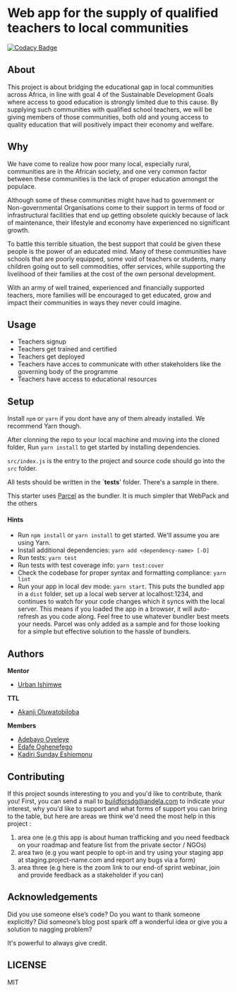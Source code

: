 # Web app for the supply of qualified teachers to local communities

[![Codacy Badge](https://api.codacy.com/project/badge/Grade/fe267ebd57cb46e99245517ee57a9dde)](https://app.codacy.com/gh/BuildForSDG/Team-032-Product?utm_source=github.com&utm_medium=referral&utm_content=BuildForSDG/Team-032-Product&utm_campaign=Badge_Grade_Settings)


## About

This project is about bridging the educational gap in local communities across Africa, in line with goal 4 of the Sustainable Development Goals where access to good education is strongly limited due to this cause. By supplying such communities with qualified school teachers, we will be giving members of those communities, both old and young access to quality education that will positively impact their economy and welfare.


## Why

We have come to realize how poor many local, especially rural, communities are in the African society, and one very common factor between these communities is the lack of proper education amongst the populace.

Although some of these communities might have had to government or Non-governmental Organisations come to their support in terms of food or infrastructural facilities that end up getting obsolete quickly because of lack of maintenance, their lifestyle and economy have experienced no significant growth.

To battle this terrible situation, the best support that could be given these people is the power of an educated mind. Many of these communities have schools that are poorly equipped, some void of teachers or students, many children going out to sell commodities, offer services, while supporting the livelihood of their families at the cost of the own personal development.

With an army of well trained, experienced and financially supported teachers, more families will be encouraged to get educated, grow and impact their communities in ways they never could imagine.


## Usage

- Teachers signup
- Teachers get trained and certified
- Teachers get deployed
- Teachers have acces to communicate with other stakeholders like the governing body of the programme
- Teachers have access to educational resources


## Setup

Install `npm` or `yarn` if you dont have any of them already installed. We recommend Yarn though.

After clonning the repo to your local machine and moving into the cloned folder, Run `yarn install` to get started by installing dependencies. 

`src/index.js` is the entry to the project and source code should go into the `src` folder.

All tests should be written in the `__tests__' folder. There's a sample in there.

This starter uses [Parcel](https://parceljs.org/getting_started.html) as the bundler. It is much simpler that WebPack and the others

#### Hints

- Run `npm install` or `yarn install` to get started. We'll assume you are using Yarn.
- Install additional dependencies: `yarn add <dependency-name> [-D]`
- Run tests: `yarn test`
- Run tests with test coverage info: `yarn test:cover`
- Check the codebase for proper syntax and formatting compliance: `yarn lint`
- Run your app in local dev mode: `yarn start`. This puts the bundled app in a `dist` folder, set up a local web server at localhost:1234, and continues to watch for your code changes which it syncs with the local server. This means if you loaded the app in a browser, it will auto-refresh as you code along. Feel free to use whatever bundler best meets your needs. Parcel was only added as a sample and for those looking for a simple but effective solution to the hassle of bundlers. 

## Authors

**Mentor**
- [Urban Ishimwe](https://github.com/urbanishimwe)

**TTL**
- [Akanji Oluwatobiloba](https://github.com/Tboy-AK)

**Members**
- [Adebayo Oyeleye](https://github.com/adebayoyeleye)
- [Edafe Oghenefego](https://github.com/fegoworks)
- [Kadiri Sunday Eshiomonu](https://github.com/kadirisunday)

## Contributing
If this project sounds interesting to you and you'd like to contribute, thank you!
First, you can send a mail to buildforsdg@andela.com to indicate your interest, why you'd like to support and what forms of support you can bring to the table, but here are areas we think we'd need the most help in this project :
1.  area one (e.g this app is about human trafficking and you need feedback on your roadmap and feature list from the private sector / NGOs)
2.  area two (e.g you want people to opt-in and try using your staging app at staging.project-name.com and report any bugs via a form)
3.  area three (e.g here is the zoom link to our end-of sprint webinar, join and provide feedback as a stakeholder if you can)

## Acknowledgements

Did you use someone else’s code?
Do you want to thank someone explicitly?
Did someone’s blog post spark off a wonderful idea or give you a solution to nagging problem?

It's powerful to always give credit.

## LICENSE
MIT

